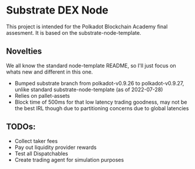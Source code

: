 # Substrate DEX Node
This project is intended for the Polkadot Blockchain Academy final assesment.
It is based on the substrate-node-template.

## Novelties
We all know the standard node-template README, so I'll just focus on whats new and different in this one.

- Bumped substrate branch from polkadot-v0.9.26 to polkadot-v0.9.27, unlike standard substrate-node-template (as of 2022-07-28)
- Relies on pallet-assets
- Block time of 500ms for that low latency trading goodness, may not be the best IRL though due to partitioning concerns due to global latencies

## TODOs:
- Collect taker fees
- Pay out liquidity provider rewards
- Test all Dispatchables
- Create trading agent for simulation purposes
